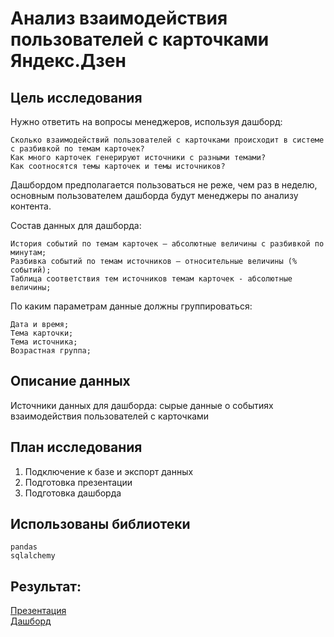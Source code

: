 # Анализ взаимодействия пользователей с карточками Яндекс.Дзен

## Цель исследования  

Нужно ответить на вопросы менеджеров, используя дашборд:  

    Сколько взаимодействий пользователей с карточками происходит в системе с разбивкой по темам карточек?
    Как много карточек генерируют источники с разными темами?
    Как соотносятся темы карточек и темы источников?

Дашбордом предполагается пользоваться не реже, чем раз в неделю, основным пользователем дашборда будут менеджеры по анализу контента.

Состав данных для дашборда: 

    История событий по темам карточек — абсолютные величины с разбивкой по минутам;
    Разбивка событий по темам источников — относительные величины (% событий);
    Таблица соответствия тем источников темам карточек - абсолютные величины;

По каким параметрам данные должны группироваться:

    Дата и время;
    Тема карточки;
    Тема источника;
    Возрастная группа;

## Описание данных   

Источники данных для дашборда: cырые данные о событиях взаимодействия пользователей с карточками

## План исследования

1. Подключение к базе и экспорт данных
2. Подготовка презентации
3. Подготовка дашборда

## Использованы библиотеки

    pandas 
    sqlalchemy

## Результат:  

[Презентация](https://drive.google.com/file/d/19GZZRM3k3DgY3PJ5HOGuMdQM5FUxmWr5/view?usp=sharing)  
[Дашборд](https://public.tableau.com/views/Ya_Dzen_Viz/Dashboard1?:language=en-US&publish=yes&:display_count=n&:origin=viz_share_link)
